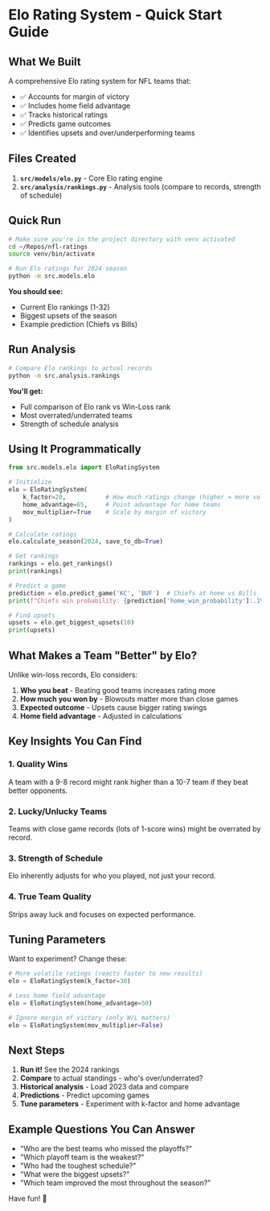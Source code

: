 # Elo Rating System - Quick Start Guide

## What We Built

A comprehensive Elo rating system for NFL teams that:
- ✅ Accounts for margin of victory
- ✅ Includes home field advantage
- ✅ Tracks historical ratings
- ✅ Predicts game outcomes
- ✅ Identifies upsets and over/underperforming teams

## Files Created

1. **`src/models/elo.py`** - Core Elo rating engine
2. **`src/analysis/rankings.py`** - Analysis tools (compare to records, strength of schedule)

## Quick Run

```bash
# Make sure you're in the project directory with venv activated
cd ~/Repos/nfl-ratings
source venv/bin/activate

# Run Elo ratings for 2024 season
python -m src.models.elo
```

**You should see:**
- Current Elo rankings (1-32)
- Biggest upsets of the season
- Example prediction (Chiefs vs Bills)

## Run Analysis

```bash
# Compare Elo rankings to actual records
python -m src.analysis.rankings
```

**You'll get:**
- Full comparison of Elo rank vs Win-Loss rank
- Most overrated/underrated teams
- Strength of schedule analysis

## Using It Programmatically

```python
from src.models.elo import EloRatingSystem

# Initialize
elo = EloRatingSystem(
    k_factor=20,           # How much ratings change (higher = more volatile)
    home_advantage=65,     # Point advantage for home teams
    mov_multiplier=True    # Scale by margin of victory
)

# Calculate ratings
elo.calculate_season(2024, save_to_db=True)

# Get rankings
rankings = elo.get_rankings()
print(rankings)

# Predict a game
prediction = elo.predict_game('KC', 'BUF')  # Chiefs at home vs Bills
print(f"Chiefs win probability: {prediction['home_win_probability']:.1%}")

# Find upsets
upsets = elo.get_biggest_upsets(10)
print(upsets)
```

## What Makes a Team "Better" by Elo?

Unlike win-loss records, Elo considers:

1. **Who you beat** - Beating good teams increases rating more
2. **How much you won by** - Blowouts matter more than close games
3. **Expected outcome** - Upsets cause bigger rating swings
4. **Home field advantage** - Adjusted in calculations

## Key Insights You Can Find

### 1. Quality Wins
A team with a 9-8 record might rank higher than a 10-7 team if they beat better opponents.

### 2. Lucky/Unlucky Teams
Teams with close game records (lots of 1-score wins) might be overrated by record.

### 3. Strength of Schedule
Elo inherently adjusts for who you played, not just your record.

### 4. True Team Quality
Strips away luck and focuses on expected performance.

## Tuning Parameters

Want to experiment? Change these:

```python
# More volatile ratings (reacts faster to new results)
elo = EloRatingSystem(k_factor=30)

# Less home field advantage
elo = EloRatingSystem(home_advantage=50)

# Ignore margin of victory (only W/L matters)
elo = EloRatingSystem(mov_multiplier=False)
```

## Next Steps

1. **Run it!** See the 2024 rankings
2. **Compare** to actual standings - who's over/underrated?
3. **Historical analysis** - Load 2023 data and compare
4. **Predictions** - Predict upcoming games
5. **Tune parameters** - Experiment with k-factor and home advantage

## Example Questions You Can Answer

- "Who are the best teams who missed the playoffs?"
- "Which playoff team is the weakest?"
- "Who had the toughest schedule?"
- "What were the biggest upsets?"
- "Which team improved the most throughout the season?"

Have fun! 🏈
